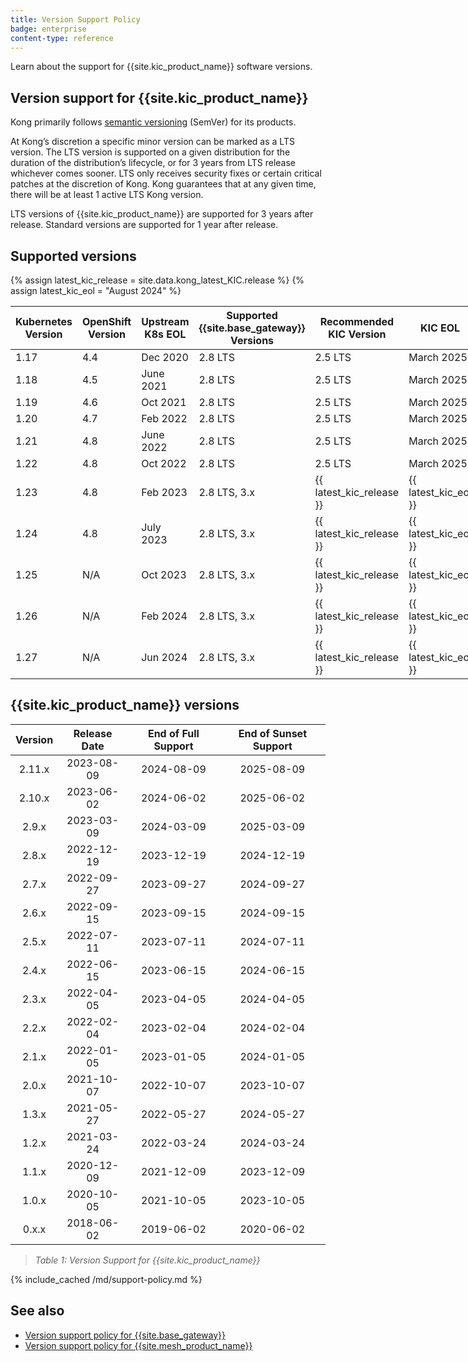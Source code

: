 ```yaml
---
title: Version Support Policy
badge: enterprise
content-type: reference
---
```


Learn about the support for {{site.kic_product_name}} software versions.

## Version support for {{site.kic_product_name}}

Kong primarily follows [semantic versioning](https://semver.org/) (SemVer) for its products.

At Kong’s discretion a specific minor version can be marked as a LTS version. The LTS version is supported on a given distribution for the duration of the distribution’s lifecycle, or for 3 years from LTS release whichever comes sooner. LTS only receives security fixes or certain critical patches at the discretion of Kong. Kong guarantees that at any given time, there will be at least 1 active LTS Kong version.

LTS versions of {{site.kic_product_name}} are supported for 3 years after release. Standard versions are supported for 1 year after release.

## Supported versions

{% assign latest_kic_release = site.data.kong_latest_KIC.release %}
{% assign latest_kic_eol = "August 2024" %}

<table style="display:table" width="100%">
<thead>
<tr>
  <th>Kubernetes Version</th>
  <th>OpenShift Version</th>
  <th>Upstream K8s EOL</th>
  <th>Supported {{site.base_gateway}} Versions</th>
  <th>Recommended KIC Version</th>
  <th>KIC EOL</th>
</tr>
</thead>
<tbody>
  <tr>
    <td>1.17</td>
    <td>4.4</td>
    <td>Dec 2020</td>
    <td>2.8 LTS</td>
    <td>2.5 LTS</td>
    <td>March 2025</td>
  </tr>
  <tr>
    <td>1.18</td>
    <td>4.5</td>
    <td>June 2021</td>
    <td>2.8 LTS</td>
    <td>2.5 LTS</td>
    <td>March 2025</td>
  </tr>
  <tr>
    <td>1.19</td>
    <td>4.6</td>
    <td>Oct 2021</td>
    <td>2.8 LTS</td>
    <td>2.5 LTS</td>
    <td>March 2025</td>
  </tr>
  <tr>
    <td>1.20</td>
    <td>4.7</td>
    <td>Feb 2022</td>
    <td>2.8 LTS</td>
    <td>2.5 LTS</td>
    <td>March 2025</td>
  </tr>
  <tr>
    <td>1.21</td>
    <td>4.8</td>
    <td>June 2022</td>
    <td>2.8 LTS</td>
    <td>2.5 LTS</td>
    <td>March 2025</td>
  </tr>

  <tr>
    <td>1.22</td>
    <td>4.8</td>
    <td>Oct 2022</td>
    <td>2.8 LTS</td>
    <td>2.5 LTS</td>
    <td>March 2025</td>
  </tr>
  <tr>
    <td>1.23</td>
    <td>4.8</td>
    <td>Feb 2023</td>
    <td>2.8 LTS, 3.x</td>
    <td>{{ latest_kic_release }}</td>
    <td>{{ latest_kic_eol }}</td>
  </tr>
  <tr>
    <td>1.24</td>
    <td>4.8</td>
    <td>July 2023</td>
    <td>2.8 LTS, 3.x</td>
    <td>{{ latest_kic_release }}</td>
    <td>{{ latest_kic_eol }}</td>
  </tr>
  <tr>
    <td>1.25</td>
    <td>N/A</td>
    <td>Oct 2023</td>
    <td>2.8 LTS, 3.x</td>
    <td>{{ latest_kic_release }}</td>
    <td>{{ latest_kic_eol }}</td>
  </tr>
  <tr>
    <td>1.26</td>
    <td>N/A</td>
    <td>Feb 2024</td>
    <td>2.8 LTS, 3.x</td>
    <td>{{ latest_kic_release }}</td>
    <td>{{ latest_kic_eol }}</td>
  </tr>
    <tr>
    <td>1.27</td>
    <td>N/A</td>
    <td>Jun 2024</td>
    <td>2.8 LTS, 3.x</td>
    <td>{{ latest_kic_release }}</td>
    <td>{{ latest_kic_eol }}</td>
  </tr>
</tbody>
</table>

## {{site.kic_product_name}} versions

| Version  | Release Date  | End of Full Support | End of Sunset Support |
|:--------:|:-------------:|:-------------------:|:---------------------:|
|  2.11.x  |  2023-08-09   |     2024-08-09      |      2025-08-09       |
|  2.10.x  |  2023-06-02   |     2024-06-02      |      2025-06-02       |
|  2.9.x   |  2023-03-09   |     2024-03-09      |      2025-03-09       |
|  2.8.x   |  2022-12-19   |     2023-12-19      |      2024-12-19       |
|  2.7.x   |  2022-09-27   |     2023-09-27      |      2024-09-27       |
|  2.6.x   |  2022-09-15   |     2023-09-15      |      2024-09-15       |
|  2.5.x   |  2022-07-11   |     2023-07-11      |      2024-07-11       |
|  2.4.x   |  2022-06-15   |     2023-06-15      |      2024-06-15       |
|  2.3.x   |  2022-04-05   |     2023-04-05      |      2024-04-05       |
|  2.2.x   |  2022-02-04   |     2023-02-04      |      2024-02-04       |
|  2.1.x   |  2022-01-05   |     2023-01-05      |      2024-01-05       |
|  2.0.x   |  2021-10-07   |     2022-10-07      |      2023-10-07       |
|  1.3.x   |  2021-05-27   |     2022-05-27      |      2024-05-27       |
|  1.2.x   |  2021-03-24   |     2022-03-24      |      2024-03-24       |
|  1.1.x   |  2020-12-09   |     2021-12-09      |      2023-12-09       |
|  1.0.x   |  2020-10-05   |     2021-10-05      |      2023-10-05       |
|  0.x.x   |  2018-06-02   |     2019-06-02      |      2020-06-02       |

> *Table 1: Version Support for {{site.kic_product_name}}*

{% include_cached /md/support-policy.md %}

## See also
* [Version support policy for {{site.base_gateway}}](/gateway/latest/support-policy/)
* [Version support policy for {{site.mesh_product_name}}](/mesh/latest/support-policy/)

